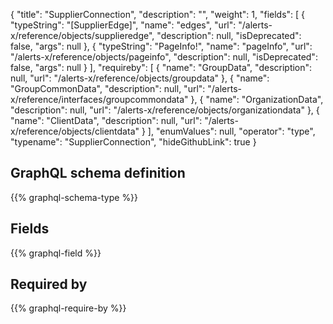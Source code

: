 {
  "title": "SupplierConnection",
  "description": "",
  "weight": 1,
  "fields": [
    {
      "typeString": "[SupplierEdge]",
      "name": "edges",
      "url": "/alerts-x/reference/objects/supplieredge",
      "description": null,
      "isDeprecated": false,
      "args": null
    },
    {
      "typeString": "PageInfo!",
      "name": "pageInfo",
      "url": "/alerts-x/reference/objects/pageinfo",
      "description": null,
      "isDeprecated": false,
      "args": null
    }
  ],
  "requireby": [
    {
      "name": "GroupData",
      "description": null,
      "url": "/alerts-x/reference/objects/groupdata"
    },
    {
      "name": "GroupCommonData",
      "description": null,
      "url": "/alerts-x/reference/interfaces/groupcommondata"
    },
    {
      "name": "OrganizationData",
      "description": null,
      "url": "/alerts-x/reference/objects/organizationdata"
    },
    {
      "name": "ClientData",
      "description": null,
      "url": "/alerts-x/reference/objects/clientdata"
    }
  ],
  "enumValues": null,
  "operator": "type",
  "typename": "SupplierConnection",
  "hideGithubLink": true
}
## GraphQL schema definition

{{% graphql-schema-type %}}

## Fields

{{% graphql-field %}}

## Required by

{{% graphql-require-by %}}
